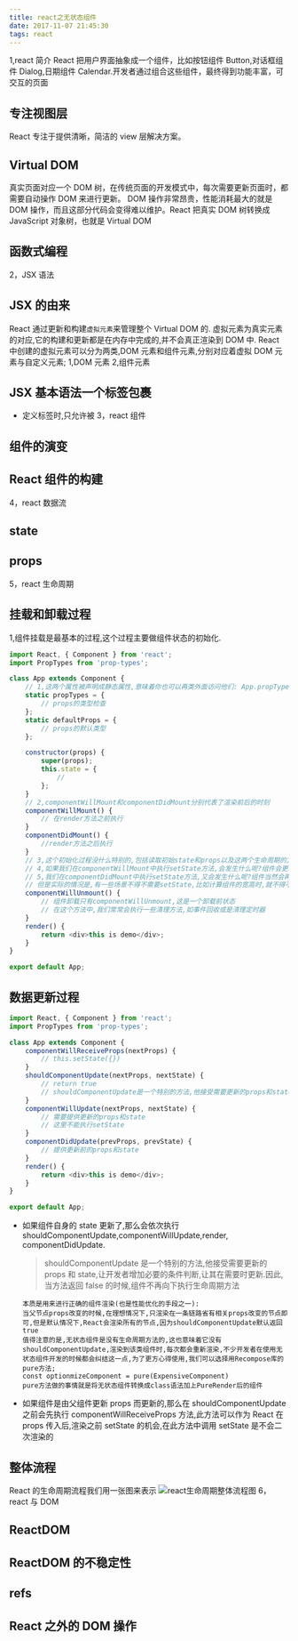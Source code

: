 ```yaml
---
title: react之无状态组件
date: 2017-11-07 21:45:30
tags: react
---
```


1,react 简介
React 把用户界面抽象成一个组件，比如按钮组件 Button,对话框组件 Dialog,日期组件 Calendar.开发者通过组合这些组件，最终得到功能丰富，可交互的页面

## 专注视图层

React 专注于提供清晰，简洁的 view 层解决方案。

## Virtual DOM

真实页面对应一个 DOM 树，在传统页面的开发模式中，每次需要更新页面时，都需要自动操作 DOM 来进行更新。
DOM 操作非常昂贵，性能消耗最大的就是 DOM 操作，而且这部分代码会变得难以维护。React 把真实 DOM 树转换成 JavaScript 对象树，也就是 Virtual DOM

## 函数式编程

2，JSX 语法

## JSX 的由来

React 通过更新和构建`虚拟元素`来管理整个 Virtual DOM 的.
虚拟元素为真实元素的对应,它的构建和更新都是在内存中完成的,并不会真正渲染到 DOM 中.
React 中创建的虚拟元素可以分为两类,DOM 元素和组件元素,分别对应着虚拟 DOM 元素与自定义元素;
1,DOM 元素
2,组件元素

## JSX 基本语法一个标签包裹

-   定义标签时,只允许被
    3，react 组件

## 组件的演变

## React 组件的构建

4，react 数据流

## state

## props

5，react 生命周期

## 挂载和卸载过程

1,组件挂载是最基本的过程,这个过程主要做组件状态的初始化.

```js
import React, { Component } from 'react';
import PropTypes from 'prop-types';

class App extends Component {
    // 1,这两个属性被声明成静态属性,意味着你也可以再类外面访问他们: App.propTypes和 App.defaultProps
    static propTypes = {
        // props的类型检查
    };
    static defaultProps = {
        // props的默认类型
    };

    constructor(props) {
        super(props);
        this.state = {
            //
        };
    }
    // 2,componentWillMount和componentDidMount分别代表了渲染前后的时刻
    componentWillMount() {
        // 在render方法之前执行
    }
    componentDidMount() {
        //render方法之后执行
    }
    // 3,这个初始化过程没什么特别的,包括读取初始state和props以及这两个生命周期的方法componentWillMount和componentDidMount,这些都只会在组件初始化时运行一次
    // 4,如果我们在componentWillMount中执行setState方法,会发生什么呢?组件会更新state,但是组件只渲染一次,初始化的state都可以放在this.state
    // 5,我们在componentDidMount中执行setState方法,又会发生什么呢?组件当然会再次更新,不过在初始化阶段就渲染了两次,这并不是一件好事.
    // 但是实际的情况是,有一些场景不得不需要setState,比如计算组件的宽高时,就不得不让组件先渲染,更新必要的信息,再次渲染
    componentWillUnmount() {
        // 组件卸载只有componentWillUnmount,这是一个卸载前状态
        // 在这个方法中,我们常常会执行一些清理方法,如事件回收或是清理定时器
    }
    render() {
        return <div>this is demo</div>;
    }
}

export default App;
```

## 数据更新过程

```js
import React, { Component } from 'react';
import PropTypes from 'prop-types';

class App extends Component {
    componentWillReceiveProps(nextProps) {
        // this.setState({})
    }
    shouldComponentUpdate(nextProps, nextState) {
        // return true
        // shouldComponentUpdate是一个特别的方法,他接受需要更新的props和state,让开发者增加必要的条件判断,让其在需要时更新.因此,当方法返回false的时候,组件不再向下执行生命周期方法
    }
    componentWillUpdate(nextProps, nextState) {
        // 需要提供更新的props和state
        // 这里不能执行setState
    }
    componentDidUpdate(prevProps, prevState) {
        // 提供更新前的props和state
    }
    render() {
        return <div>this is demo</div>;
    }
}

export default App;
```

-   如果组件自身的 state 更新了,那么会依次执行 shouldComponentUpdate,componentWillUpdate,render, componentDidUpdate.

    > shouldComponentUpdate 是一个特别的方法,他接受需要更新的 props 和 state,让开发者增加必要的条件判断,让其在需要时更新.因此,当方法返回 false 的时候,组件不再向下执行生命周期方法

        本质是用来进行正确的组件渲染(也是性能优化的手段之一):
        当父节点props改变的时候,在理想情况下,只渲染在一条链路省有相关props改变的节点即可,但是默认情况下,React会渲染所有的节点,因为shouldComponentUpdate默认返回true
        值得注意的是,无状态组件是没有生命周期方法的,这也意味着它没有shouldComponentUpdate,渲染到该类组件时,每次都会重新渲染,不少开发者在使用无状态组件开发的时候都会纠结这一点,为了更方心得使用,我们可以选择用Recompose库的pure方法;
        const optionmizeComponent = pure(ExpensiveComponent)
        pure方法做的事情就是将无状态组件转换成class语法加上PureRender后的组件

-   如果组件是由父组件更新 props 而更新的,那么在 shouldComponentUpdate 之前会先执行 componentWillReceiveProps 方法,此方法可以作为 React 在 props 传入后,渲染之前 setState 的机会,在此方法中调用 setState 是不会二次渲染的

## 整体流程

React 的生命周期流程我们用一张图来表示
![react生命周期整体流程图](https://cdn.ionestar.cn/reactLife.jpeg)
6，react 与 DOM

## ReactDOM

## ReactDOM 的不稳定性

## refs

## React 之外的 DOM 操作

